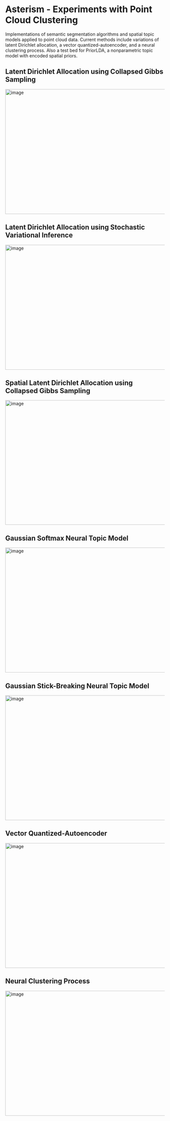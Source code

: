 Asterism - Experiments with Point Cloud Clustering
==================================================
Implementations of semantic segmentation algorithms and spatial topic models applied to point cloud data. Current methods include variations of latent Dirichlet allocation, a vector quantized-autoencoder, and a neural clustering process. Also a test bed for PriorLDA, a nonparametric topic model with encoded spatial priors.

## Latent Dirichlet Allocation using Collapsed Gibbs Sampling
<img width="794" height="394" alt="image" src="https://github.com/user-attachments/assets/63f96c8f-eaf0-4774-9e70-e0c6b1128965" />

## Latent Dirichlet Allocation using Stochastic Variational Inference
<img width="794" height="394" alt="image" src="https://github.com/user-attachments/assets/03f9f2ad-217e-4b43-8714-5d48fc2fc15a" />

## Spatial Latent Dirichlet Allocation using Collapsed Gibbs Sampling
<img width="794" height="393" alt="image" src="https://github.com/user-attachments/assets/37d696f4-8d7b-42bc-b7ff-e3416a070348" />

## Gaussian Softmax Neural Topic Model
<img width="794" height="394" alt="image" src="https://github.com/user-attachments/assets/cffc80ff-e55a-4b33-8998-5bbee9d897cc" />

## Gaussian Stick-Breaking Neural Topic Model
<img width="794" height="394" alt="image" src="https://github.com/user-attachments/assets/4c8a4107-e19a-4dc1-a952-dbeefe6a9f63" />

## Vector Quantized-Autoencoder
<img width="794" height="394" alt="image" src="https://github.com/user-attachments/assets/69f28e3a-2f16-47a1-bb63-661de220a0c1" />

## Neural Clustering Process
<img width="794" height="394" alt="image" src="https://github.com/user-attachments/assets/98b9af97-7e73-4453-b776-2ec1748c6fb8" />

